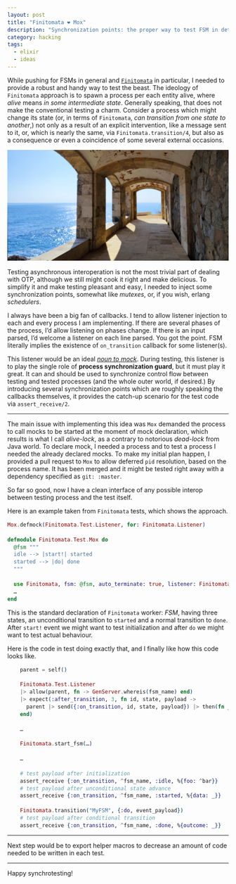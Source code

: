 ```yaml
---
layout: post
title: "Finitomata ❤ Mox"
description: "Synchronization points: the proper way to test FSM in details of how to control data flow (opinionated approach)"
category: hacking
tags:
  - elixir
  - ideas
---
```


While pushing for FSMs in general and [`Finitomata`](https://hexdocs.pm/finitomata) in particular, I needed to provide a robust and handy way to test the beast. The ideology of `Finitomata` approach is to spawn a process per each entity alive, where _alive_ means _in some intermediate state_. Generally speaking, that does not make the conventional testing a charm. Consider a process which might change its state (or, in terms of `Finitomata`, _can transition from one state to another_,) not only as a result of an explicit intervention, like a message sent to it, or, which is nearly the same, via `Finitomata.transition/4`, but also as a consequence or even a coincidence of some several external occasions.

![Camina Ronda](/img/camina-ronda.jpg)

Testing asynchronous interoperation is not the most trivial part of dealing with OTP, although we still might cook it right and make delicious. To simplify it and make testing pleasant and easy, I needed to inject some synchronization points, somewhat like _mutexes_, or, if you wish, erlang _schedulers_.

I always have been a big fan of callbacks. I tend to allow listener injection to each and every process I am implementing. If there are several phases of the process, I’d allow listening on phases change. If there is an input parsed, I’d welcome a listener on each line parsed. You got the point. FSM literally implies the existence of `on_transition` callback for some listener(s).

This listener would be an ideal [_noun to mock_](https://dashbit.co/blog/mocks-and-explicit-contracts). During testing, this listener is to play the single role of **process synchronization guard**, but it must play it great. It can and should be used to synchronize control flow between testing and tested processes (and the whole outer world, if desired.) By introducing several synchronization points which are roughly speaking the callbacks themselves, it provides the catch-up scenario for the test code via `assert_receive/2`.

---

The main issue with implementing this idea was `Mox` demanded the process to call mocks to be started at the moment of mock declaration, which results is what I call _alive-lock_, as a contrary to notorious _dead-lock_ from Java world. To declare mock, I needed a process and to test a process I needed the already declared mocks. To make my initial plan happen, I provided a pull request to `Mox` to allow deferred `pid` resolution, based on the process name. It has been merged and it might be tested right away with a dependency specified as `git: :master`.

So far so good, now I have a clean interface of any possible interop between testing process and the test itself.

Here is an example taken from `Finitomata` tests, which shows the approach.

```elixir
Mox.defmock(Finitomata.Test.Listener, for: Finitomata.Listener)

defmodule Finitomata.Test.Mox do
  @fsm """
  idle --> |start!| started
  started --> |do| done
  """

  use Finitomata, fsm: @fsm, auto_terminate: true, listener: Finitomata.Test.Listener
  …
end
```

This is the standard declaration of `Finitomata` worker: _FSM_, having three states, an unconditional transition to `started` and a normal transition to `done`. After `start!` event we might want to test initialization and after `do` we might want to test actual behaviour.

Here is the code in test doing exactly that, and I finally like how this code looks like.

```elixir
    parent = self()

    Finitomata.Test.Listener
    |> allow(parent, fn -> GenServer.whereis(fsm_name) end)
    |> expect(:after_transition, 3, fn id, state, payload ->
      parent |> send({:on_transition, id, state, payload}) |> then(fn _ -> :ok end)
    end)

    …

    Finitomata.start_fsm(…)

    …

    # test payload after initialization
    assert_receive {:on_transition, ^fsm_name, :idle, %{foo: ^bar}}
    # test payload after unconditional state advance
    assert_receive {:on_transition, ^fsm_name, :started, %{data: _}}

    Finitomata.transition("MyFSM", {:do, event_payload})
    # test payload after conditional transition
    assert_receive {:on_transition, ^fsm_name, :done, %{outcome: _}}
```

---

Next step would be to export helper macros to decrease an amount of code needed to be written in each test.

---

Happy synchrotesting!
